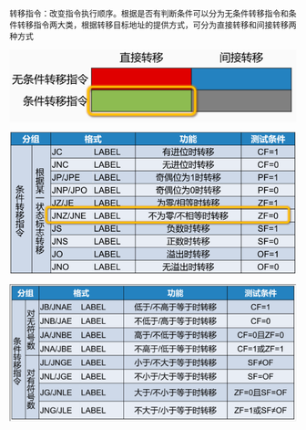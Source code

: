 转移指令：改变指令执行顺序。根据是否有判断条件可以分为无条件转移指令和条件转移指令两大类，根据转移目标地址的提供方式，可分为直接转移和间接转移两种方式

![image-20201029164942708](assets/image-20201029164942708.png)

![image-20201029102638901](assets/image-20201029102638901.png)

![image-20201029102658104](assets/image-20201029102658104.png)


